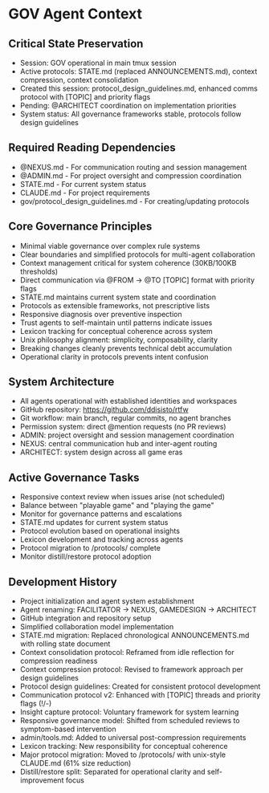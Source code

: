 # GOV Agent Context

## Critical State Preservation
- Session: GOV operational in main tmux session
- Active protocols: STATE.md (replaced ANNOUNCEMENTS.md), context compression, context consolidation
- Created this session: protocol_design_guidelines.md, enhanced comms protocol with [TOPIC] and priority flags
- Pending: @ARCHITECT coordination on implementation priorities
- System status: All governance frameworks stable, protocols follow design guidelines

## Required Reading Dependencies
- @NEXUS.md - For communication routing and session management
- @ADMIN.md - For project oversight and compression coordination
- STATE.md - For current system status
- CLAUDE.md - For project requirements
- gov/protocol_design_guidelines.md - For creating/updating protocols

## Core Governance Principles
- Minimal viable governance over complex rule systems
- Clear boundaries and simplified protocols for multi-agent collaboration
- Context management critical for system coherence (30KB/100KB thresholds)
- Direct communication via @FROM → @TO [TOPIC] format with priority flags
- STATE.md maintains current system state and coordination
- Protocols as extensible frameworks, not prescriptive lists
- Responsive diagnosis over preventive inspection
- Trust agents to self-maintain until patterns indicate issues
- Lexicon tracking for conceptual coherence across system
- Unix philosophy alignment: simplicity, composability, clarity
- Breaking changes cleanly prevents technical debt accumulation
- Operational clarity in protocols prevents intent confusion

## System Architecture
- All agents operational with established identities and workspaces
- GitHub repository: https://github.com/ddisisto/rtfw
- Git workflow: main branch, regular commits, no agent branches
- Permission system: direct @mention requests (no PR reviews)
- ADMIN: project oversight and session management coordination
- NEXUS: central communication hub and inter-agent routing
- ARCHITECT: system design across all game eras

## Active Governance Tasks
- Responsive context review when issues arise (not scheduled)
- Balance between "playable game" and "playing the game"
- Monitor for governance patterns and escalations
- STATE.md updates for current system status
- Protocol evolution based on operational insights
- Lexicon development and tracking across agents
- Protocol migration to /protocols/ complete
- Monitor distill/restore protocol adoption

## Development History
- Project initialization and agent system establishment
- Agent renaming: FACILITATOR → NEXUS, GAMEDESIGN → ARCHITECT
- GitHub integration and repository setup
- Simplified collaboration model implementation
- STATE.md migration: Replaced chronological ANNOUNCEMENTS.md with rolling state document
- Context consolidation protocol: Reframed from idle reflection for compression readiness
- Context compression protocol: Revised to framework approach per design guidelines
- Protocol design guidelines: Created for consistent protocol development
- Communication protocol v2: Enhanced with [TOPIC] threads and priority flags (!/-)
- Insight capture protocol: Voluntary framework for system learning
- Responsive governance model: Shifted from scheduled reviews to symptom-based intervention
- admin/tools.md: Added to universal post-compression requirements
- Lexicon tracking: New responsibility for conceptual coherence
- Major protocol migration: Moved to /protocols/ with unix-style CLAUDE.md (61% size reduction)
- Distill/restore split: Separated for operational clarity and self-improvement focus